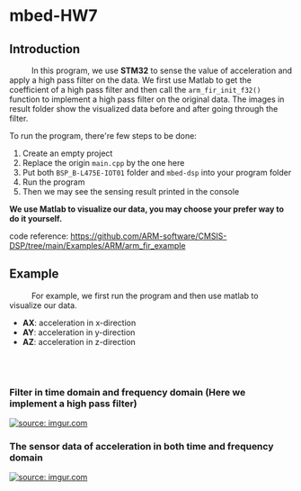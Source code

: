 # mbed-HW7

## Introduction
&nbsp;&nbsp;&nbsp;&nbsp;&nbsp;&nbsp;&nbsp;&nbsp;&nbsp;
In this program, we use **STM32** to sense the value of acceleration and apply a high pass filter on the data. We first use Matlab to get the coefficient of a high pass filter and then call the ```arm_fir_init_f32()``` function to implement a high pass filter on the original data. The images in result folder show the visualized data before and after going through the filter.

To run the program, there're few steps to be done:
1. Create an empty project
2. Replace the origin ```main.cpp``` by the one here
3. Put both ```BSP_B-L475E-IOT01``` folder and ```mbed-dsp``` into your program folder
4. Run the program
5. Then we may see the sensing result printed in the console

**We use Matlab to visualize our data, you may choose your prefer way to do it yourself.**

code reference: https://github.com/ARM-software/CMSIS-DSP/tree/main/Examples/ARM/arm_fir_example


## Example

&nbsp;&nbsp;&nbsp;&nbsp;&nbsp;&nbsp;&nbsp;&nbsp;&nbsp;
For example, we first run the program and then use matlab to visualize our data. 
- **AX**: acceleration in x-direction
- **AY**: acceleration in y-direction
- **AZ**: acceleration in z-direction

<br></br>

### Filter in time domain and frequency domain (Here we implement a high pass filter)
<a href="https://imgur.com/BhaGflc"><img src="https://i.imgur.com/BhaGflc.png" title="source: imgur.com" /></a>


### The sensor data of acceleration in both time and frequency domain
<a href="https://imgur.com/XmTYUnn"><img src="https://i.imgur.com/XmTYUnn.png" title="source: imgur.com" /></a>
